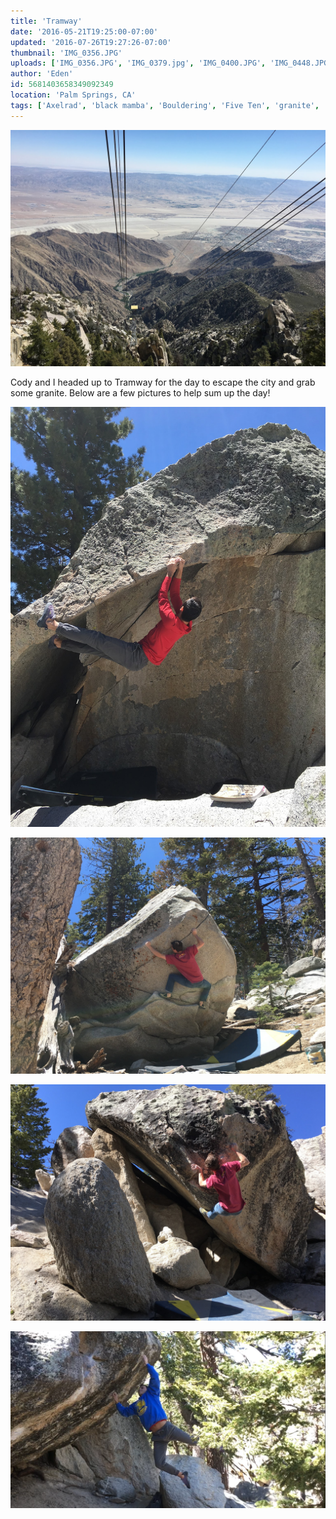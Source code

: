 ```yaml
---
title: 'Tramway'
date: '2016-05-21T19:25:00-07:00'
updated: '2016-07-26T19:27:26-07:00'
thumbnail: 'IMG_0356.JPG'
uploads: ['IMG_0356.JPG', 'IMG_0379.jpg', 'IMG_0400.JPG', 'IMG_0448.JPG', 'IMG_0451.jpg']
author: 'Eden'
id: 5681403658349092349
location: 'Palm Springs, CA'
tags: ['Axelrad', 'black mamba', 'Bouldering', 'Five Ten', 'granite', 'Tramway']
---
```


![](uploads/IMG_0356.JPG)

Cody and I headed up to Tramway for the day to escape the city and grab some granite. Below are a few pictures to help sum up the day!

![Standing on the Head of the Dragon](uploads/IMG_0379.jpg)

![Cody making his way up Crouching Tiger, Hidden Dragon (V7)](uploads/IMG_0400.JPG)

![Cody working out the moves on Steep Sharma Arete (V10)](uploads/IMG_0448.JPG)

![Me, dialing in the the upper crux of Black Mamba (V12)](uploads/IMG_0451.jpg)
